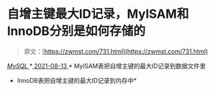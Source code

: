 <!--yml
category: 未分类
date: 0001-01-01 00:00:00
-->

# 自增主键最大ID记录，MyISAM和InnoDB分别是如何存储的

> 原文：[https://zwmst.com/731.html](https://zwmst.com/731.html)

   [ *MySQL* ](https://zwmst.com/mysql)*[ <time datetime="2021-08-14T07:59:22+08:00"> 2021-08-13 </time> ](https://zwmst.com/731.html)  *   MyISAM表把自增主键的最大ID记录到数据文件里
*   InnoDB表把自增主键的最大ID记录到内存中*